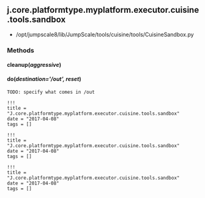 <!-- toc -->
## j.core.platformtype.myplatform.executor.cuisine.tools.sandbox

- /opt/jumpscale8/lib/JumpScale/tools/cuisine/tools/CuisineSandbox.py

### Methods

#### cleanup(*aggressive*) 

#### do(*destination='/out', reset*) 

```
TODO: specify what comes in /out

```


```
!!!
title = "J.core.platformtype.myplatform.executor.cuisine.tools.sandbox"
date = "2017-04-08"
tags = []
```

```
!!!
title = "J.core.platformtype.myplatform.executor.cuisine.tools.sandbox"
date = "2017-04-08"
tags = []
```

```
!!!
title = "J.core.platformtype.myplatform.executor.cuisine.tools.sandbox"
date = "2017-04-08"
tags = []
```
